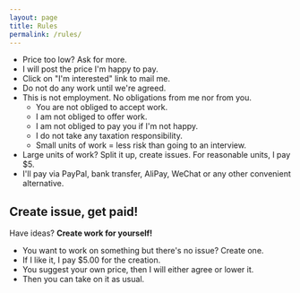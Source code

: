 ```yaml
---
layout: page
title: Rules
permalink: /rules/
---
```


- Price too low? Ask for more.
- I will post the price I'm happy to pay.
- Click on "I'm interested" link to mail me.
- Do not do any work until we're agreed.
- This is not employment. No obligations from me nor from you.
   - You are not obliged to accept work.
   - I am not obliged to offer work.
   - I am not obliged to pay you if I'm not happy.
   - I do not take any taxation responsibility.
   - Small units of work = less risk than going to an interview.
- Large units of work? Split it up, create issues. For reasonable units, I pay $5.
- I'll pay via PayPal, bank transfer, AliPay, WeChat or any other convenient alternative.

## Create issue, get paid!

Have ideas? **Create work for yourself!**

- You want to work on something but there's no issue? Create one.
- If I like it, I pay $5.00 for the creation.
- You suggest your own price, then I will either agree or lower it.
- Then you can take on it as usual.
